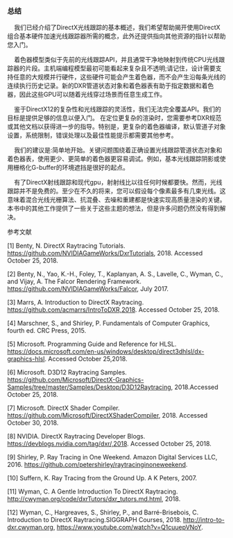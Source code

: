 ### 总结

&nbsp;&nbsp;&nbsp;&nbsp;我们已经介绍了DirectX光线跟踪的基本概述，我们希望帮助揭开使用DirectX组合基本硬件加速光线跟踪器所需的概念，此外还提供指向其他资源的指针以帮助您入门。&nbsp;&nbsp;

&nbsp;&nbsp;&nbsp;&nbsp;着色器模型类似于先前的光线跟踪API，并且通常干净地映射到传统CPU光线跟踪器的片段。主机端编程模型最初可能看起来复杂且不透明;请记住，设计需要支持任意的大规模并行硬件，这些硬件可能会产生着色器，而不会产生沿每条光线的连续执行历史记录。新的DXR管道状态对象和着色器表有助于指定数据和着色器，因此这些GPU可以随着光线穿过场景而任意生成工作。&nbsp;&nbsp;

&nbsp;&nbsp;&nbsp;&nbsp;鉴于DirectX12的复杂性和光线跟踪的灵活性，我们无法完全覆盖API。我们的目标是提供足够的信息以便入门。 在定位更复杂的渲染时，您需要参考DXR规范或其他文档以获得进一步的指导。特别是，更复杂的着色器编译，默认管道子对象设置，系统限制，错误处理以及最佳性能提示都需要其他参考。&nbsp;&nbsp;

&nbsp;&nbsp;&nbsp;&nbsp;我们的建议是:简单地开始。关键问题围绕着正确设置光线跟踪管道状态对象和着色器表，使用更少、更简单的着色器更容易调试。例如，基本光线跟踪阴影或使用栅格化G-buffer的环境遮挡是很好的起点。&nbsp;&nbsp;

&nbsp;&nbsp;&nbsp;&nbsp;有了DirectX射线跟踪和现代gpu，射射线比以往任何时候都要快。然而，光线跟踪并不是免费的。至少在不久的将来，您可以假设每个像素最多有几束光线。这意味着混合光线光栅算法、抗混叠、去噪和重建都是快速实现高质量渲染的关键。本书中的其他工作提供了一些关于这些主题的想法，但是许多问题仍然没有得到解决。&nbsp;&nbsp;



参考文献&nbsp;&nbsp;

[1]   Benty, N. DirectX Raytracing Tutorials. https://github.com/NVIDIAGameWorks/DxrTutorials, 2018.   Accessed October 25, 2018.

[2] Benty, N., Yao, K.-H., Foley, T., Kaplanyan, A. S., Lavelle, C., Wyman, C., and Vijay, A. The Falcor Rendering Framework. https://github.com/NVIDIAGameWorks/Falcor, July 2017.

[3] Marrs, A. Introduction to DirectX Raytracing. https://github.com/acmarrs/IntroToDXR,2018. Accessed October 25, 2018.

[4] Marschner, S., and Shirley, P. Fundamentals of Computer Graphics, fourth ed. CRC Press, 2015.

[5] Microsoft. Programming Guide and Reference for HLSL. https://docs.microsoft.com/en-us/windows/desktop/direct3dhlsl/dx-graphics-hlsl. Accessed October 25,2018.

[6] Microsoft. D3D12 Raytracing Samples. https://github.com/Microsoft/DirectX-Graphics-Samples/tree/master/Samples/Desktop/D3D12Raytracing, 2018.Accessed October 25, 2018.

[7] Microsoft. DirectX Shader Compiler. https://github.com/Microsoft/DirectXShaderCompiler, 2018. Accessed October 30, 2018.

[8] NVIDIA. DirectX Raytracing Developer Blogs. https://devblogs.nvidia.com/tag/dxr/,2018. Accessed October 25, 2018.

[9] Shirley, P. Ray Tracing in One Weekend. Amazon Digital Services LLC, 2016. https://github.com/petershirley/raytracinginoneweekend.

[10] Suffern, K. Ray Tracing from the Ground Up. A K Peters, 2007.

[11] Wyman, C. A Gentle Introduction To DirectX Raytracing. http://cwyman.org/code/dxrTutors/dxr_tutors.md.html, 2018.

[12] Wyman, C., Hargreaves, S., Shirley, P., and Barré-Brisebois, C. Introduction to DirectX Raytracing.SIGGRAPH Courses, 2018. http://intro-to-dxr.cwyman.org, https://www.youtube.com/watch?v=Q1cuuepVNoY.